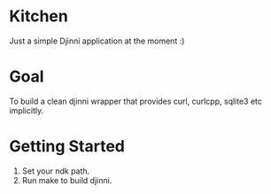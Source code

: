 # Kitchen

Just a simple Djinni application at the moment :)

# Goal

To build a clean djinni wrapper that provides curl, curlcpp, sqlite3 etc
implicitly. 

# Getting Started

1) Set your ndk path. 
2) Run make to build djinni.
 
